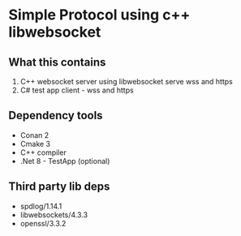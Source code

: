 # Simple Protocol using c++ libwebsocket 

## What this contains
1. C++ websocket server using libwebsocket
   serve wss and https
2. C# test app
   client  - wss and https

## Dependency tools
- Conan 2
- Cmake 3
- C++ compiler
- .Net 8 - TestApp (optional)

## Third party lib deps
- spdlog/1.14.1
- libwebsockets/4.3.3
- openssl/3.3.2

